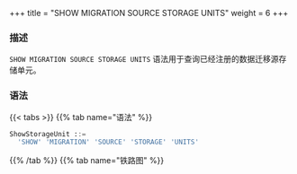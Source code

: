 +++
title = "SHOW MIGRATION SOURCE STORAGE UNITS"
weight = 6
+++

### 描述

`SHOW MIGRATION SOURCE STORAGE UNITS` 语法用于查询已经注册的数据迁移源存储单元。

### 语法

{{< tabs >}}
{{% tab name="语法" %}}
```sql
ShowStorageUnit ::=
  'SHOW' 'MIGRATION' 'SOURCE' 'STORAGE' 'UNITS'
```
{{% /tab %}}
{{% tab name="铁路图" %}}
<iframe frameborder="0" name="diagram" id="diagram" width="100%" height="100%"></iframe>
{{% /tab %}}
{{< /tabs >}}

### 返回值说明

| 列         | 说明     |
|-----------|--------|
| name      | 存储单元名称 |
| type      | 存储单元类型 |
| host      | 存储单元地址 |
| port      | 存储单元端口 |
| db        | 数据库名称  |
| attribute | 存储单元参数 |

### 示例

- 查询指定逻辑库中未被使用的存储单元

```sql
SHOW MIGRATION SOURCE STORAGE UNITS;
```

```sql
mysql> SHOW MIGRATION SOURCE STORAGE UNITS;
+------+-------+-----------+------+----------------+---------------------------------+---------------------------+---------------------------+---------------+---------------+-----------+------------------+
| name | type  | host      | port | db             | connection_timeout_milliseconds | idle_timeout_milliseconds | max_lifetime_milliseconds | max_pool_size | min_pool_size | read_only | other_attributes |
+------+-------+-----------+------+----------------+---------------------------------+---------------------------+---------------------------+---------------+---------------+-----------+------------------+
| ds_1 | MySQL | 127.0.0.1 | 3306 | migration_ds_0 |                                 |                           |                           |               |               |           |                  |
+------+-------+-----------+------+----------------+---------------------------------+---------------------------+---------------------------+---------------+---------------+-----------+------------------+
1 row in set (0.01 sec)
```

### 保留字

`SHOW`、`MIGRATION`、`SOURCE`、`STORAGE`、`UNITS`

### 相关链接

- [保留字](/cn/user-manual/shardingsphere-proxy/distsql/syntax/reserved-word/)